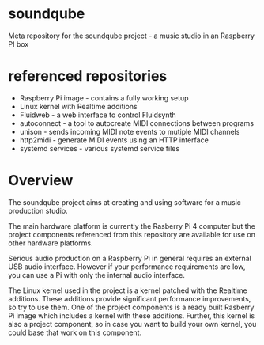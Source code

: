 # soundqube
Meta repository for the soundqube project - a music studio in an Raspberry PI box

# referenced repositories
- Raspberry Pi image - contains a fully working setup
- Linux kernel with Realtime additions
- Fluidweb - a web interface to control Fluidsynth
- autoconnect - a tool to autocreate MIDI connections between programs
- unison - sends incoming MIDI note events to mutiple MIDI channels
- http2midi - generate MIDI events using an HTTP interface
- systemd services - various systemd service files

# Overview
The soundqube project aims at creating and using software for a music production studio.

The main hardware platform is currently the Rasberry Pi 4 computer but the project components referenced from this
repository are available for use on other hardware platforms.

Serious audio production on a Raspberry Pi in general requires an external USB audio interface. However if your
performance requirements are low, you can use a Pi with only the internal audio interface.

The Linux kernel used in the project is a kernel patched with the Realtime additions. These additions provide
significant performance improvements, so try to use them. One of the project components is a ready built Rasberry Pi image
which includes a kernel with these additions. Further, this kernel is also a project component, so in case you want to build
your own kernel, you could base that work on this component.

